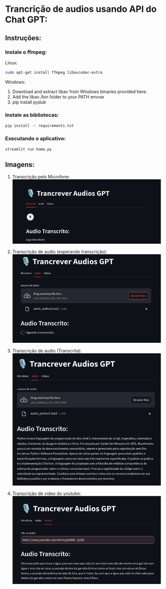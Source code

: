 # Trancrição de audios usando API do Chat GPT:

## Instruções:

### Instale o ffmpeg:
Linux:
```bash
sudo apt-get install ffmpeg libavcodec-extra
```
Windows:

1. Download and extract libav from Windows binaries provided here.
2. Add the libav /bin folder to your PATH envvar
3. pip install pydub

### Instale as bibliotecas:

```bash
pip install -r requirements.txt
```

### Executando o aplicativo:

```bash
streamlit run home.py
```

## Imagens:

1. Transcrição pelo Microfone:<br>
![Transcrição microfone](images/microfone.png)

2. Transcrição de audio (esperando transcrição):<br>
![Transcrição audio](images/audio_espera.png)

3. Transcrição de audio (Transcrita):<br>
![audio_transcrito](images/audio_transcrito.png)

4. Transcrição de video do youtube:<br>
![video_transcrito](images/video_transcrito.png)